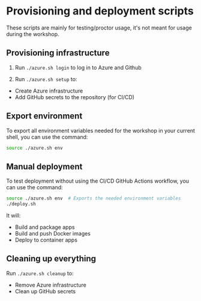 # Provisioning and deployment scripts

These scripts are mainly for testing/proctor usage, it's not meant for usage during the workshop.

## Provisioning infrastructure

1. Run `./azure.sh login` to log in to Azure and Github

2. Run `./azure.sh setup` to:
  - Create Azure infrastructure
  - Add GitHub secrets to the repository (for CI/CD)

## Export environment

To export all environment variables needed for the workshop in your current shell, you can use the command:

```sh
source ./azure.sh env
```

## Manual deployment

To test deployment without using the CI/CD GitHub Actions workflow, you can use the command:

```sh
source ./azure.sh env  # Exports the needed environment variables
./deploy.sh
```

It will:
- Build and package apps
- Build and push Docker images
- Deploy to container apps

## Cleaning up everything

Run `./azure.sh cleanup` to:
- Remove Azure infrastructure
- Clean up GitHub secrets
  